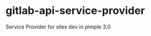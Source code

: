 gitlab-api-service-provider
===========================

Service Provider for silex dev in pimple 3.0
